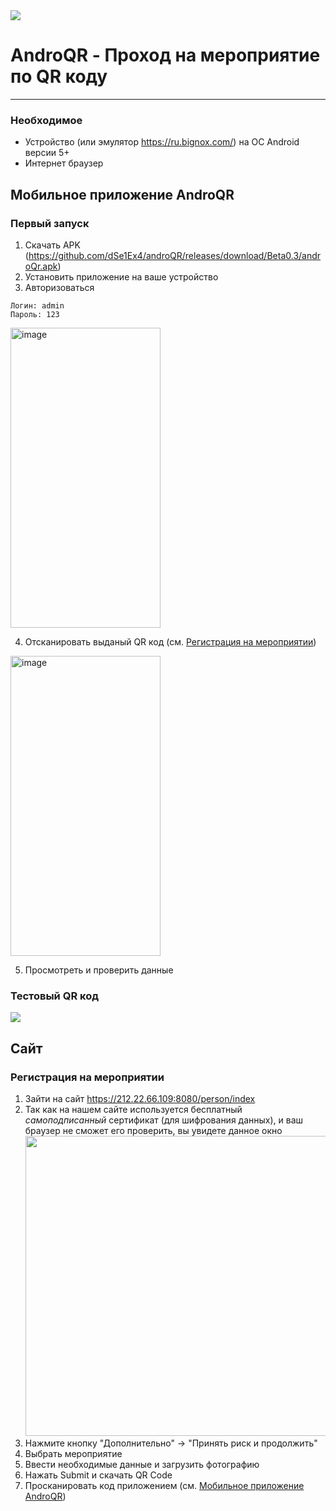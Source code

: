 <img src="https://i.ibb.co/h28txBv/androqr-bg.jpg"/>

# AndroQR - Проход на мероприятие по QR коду
---

### Необходимое
- Устройство (или эмулятор https://ru.bignox.com/) на ОС Android версии 5+
- Интернет браузер

## Мобильное приложение AndroQR
### Первый запуск

1) Скачать APK (https://github.com/dSe1Ex4/androQR/releases/download/Beta0.3/androQr.apk)
2) Установить приложение на ваше устройство
3) Авторизоваться
```YML
Логин: admin
Пароль: 123
```



<img src="https://i.ibb.co/F7bHmJv/image.png" alt="image" width=240px height=480px></img>

4) Отсканировать выданый QR код (см. [Регистрация на мероприятии](#регистрация-на-мероприятии))

<img src="https://i.ibb.co/HH018n5/photo-2021-04-08-22-12-06.jpg" alt="image" width=240px height=480px></img>

5) Просмотреть и проверить данные


### Тестовый QR код
<img src="https://i.ibb.co/6n46mBg/asfhaiousf.png"></img>

## Сайт 
### Регистрация на мероприятии
1. Зайти на сайт https://212.22.66.109:8080/person/index
2. Так как на нашем сайте используется бесплатный *самоподписанный* сертификат (для шифрования данных), и ваш браузер не сможет его проверить, вы увидете данное окно
<img src="https://i.ibb.co/71ZpSWQ/image.png" width=860px height=480px></img>
3. Нажмите кнопку "Дополнительно" -> "Принять риск и продолжить"
4. Выбрать мероприятие 
5. Ввести необходимые данные и загрузить фотографию
6. Нажать Submit и скачать QR Code
7. Просканировать код приложением (см. [Мобильное приложение AndroQR](#мобильное-приложение-androqr))
